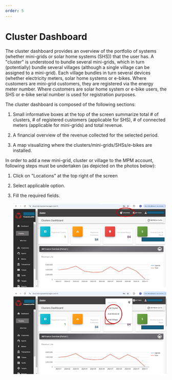 ```yaml
---
order: 5
---
```


# Cluster Dashboard

The cluster dashboard provides an overview of the portfolio of systems (whether mini-grids or solar home systems (SHS)) that the user has. A "cluster" is understood to bundle several mini-grids, which in turn (potentially) bundle several villages (although a single village can be assigned to a mini-grid). Each village bundles in turn several devices (whether electricity meters, solar home systems or e-bikes. Where customers are mini-grid customers, they are registered via the energy meter number. Where customers are solar home system or e-bike users, the SHS or e-bike serial number is used for registration purposes.

The cluster dashboard is composed of the following sections:

1. Small informative boxes at the top of the screen summarize total # of clusters, # of registered customers (applicable for SHS), # of connected meters (applicable for mini-grids) and total revenue.

2. A financial overview of the revenue collected for the selected period.

3. A map visualizing where the clusters/mini-grids/SHSs/e-bikes are installed.

In order to add a new mini-grid, cluster or village to the MPM account, following steps must be undertaken (as depicted on the photos below):

1. Click on "Locations" at the top right of the screen

2. Select applicable option.

3. Fill the required fields.

   ![New Mini-Grid 1](images/new-mini-grid-1.png)
   ![New Mini-Grid 2](images/new-mini-grid-2.png)
